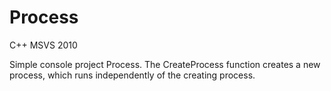 # Process
C++   MSVS 2010

Simple console project Process.
The CreateProcess function creates a new process, which runs independently of the creating process.
